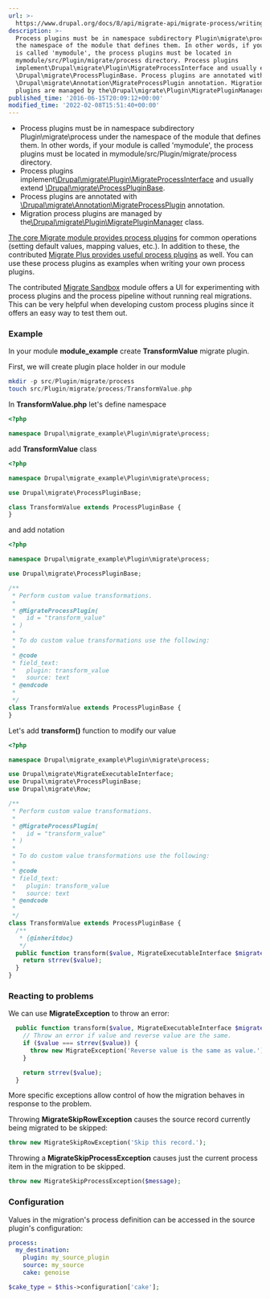 ```yaml
---
url: >-
  https://www.drupal.org/docs/8/api/migrate-api/migrate-process/writing-a-process-plugin
description: >-
  Process plugins must be in namespace subdirectory Plugin\migrate\process under
  the namespace of the module that defines them. In other words, if your module
  is called 'mymodule', the process plugins must be located in
  mymodule/src/Plugin/migrate/process directory. Process plugins
  implement\Drupal\migrate\Plugin\MigrateProcessInterface and usually extend
  \Drupal\migrate\ProcessPluginBase. Process plugins are annotated with
  \Drupal\migrate\Annotation\MigrateProcessPlugin annotation. Migration process
  plugins are managed by the\Drupal\migrate\Plugin\MigratePluginManager class.
published_time: '2016-06-15T20:09:12+00:00'
modified_time: '2022-02-08T15:51:40+00:00'
---
```

* Process plugins must be in namespace subdirectory Plugin\\migrate\\process under the namespace of the module that defines them. In other words, if your module is called 'mymodule', the process plugins must be located in mymodule/src/Plugin/migrate/process directory.
* Process plugins implement[\\Drupal\\migrate\\Plugin\\MigrateProcessInterface](https://api.drupal.org/api/drupal/core%21modules%21migrate%21src%21Plugin%21MigrateProcessInterface.php/interface/MigrateProcessInterface/8.4.x "An interface for migrate process plugins.") and usually extend [\\Drupal\\migrate\\ProcessPluginBase](https://api.drupal.org/api/drupal/core%21modules%21migrate%21src%21ProcessPluginBase.php/class/ProcessPluginBase/8.4.x "The base class for all migrate process plugins.").
* Process plugins are annotated with [\\Drupal\\migrate\\Annotation\\MigrateProcessPlugin](https://api.drupal.org/api/drupal/core%21modules%21migrate%21src%21Annotation%21MigrateProcessPlugin.php/class/MigrateProcessPlugin/8.4.x "Defines a migration process plugin annotation object.") annotation.
* Migration process plugins are managed by the[\\Drupal\\migrate\\Plugin\\MigratePluginManager](https://api.drupal.org/api/drupal/core%21modules%21migrate%21src%21Plugin%21MigratePluginManager.php/class/MigratePluginManager/8.4.x "Manages migrate plugins.") class.

[The core Migrate module provides process plugins](https://www.drupal.org/docs/8/api/migrate-api/migrate-process-plugins/list-of-core-process-plugins) for common operations (setting default values, mapping values, etc.). In addition to these, the contributed [Migrate Plus provides useful process plugins](https://www.drupal.org/docs/8/api/migrate-api/migrate-process-plugins/list-of-process-plugins-provided-by-migrate-plus) as well. You can use these process plugins as examples when writing your own process plugins.

The contributed [Migrate Sandbox](http://drupal.org/project/migrate%5Fsandbox) module offers a UI for experimenting with process plugins and the process pipeline without running real migrations. This can be very helpful when developing custom process plugins since it offers an easy way to test them out.

### Example

In your module **module\_example** create **TransformValue** migrate plugin.

First, we will create plugin place holder in our module

```php
mkdir -p src/Plugin/migrate/process
touch src/Plugin/migrate/process/TransformValue.php
```

In **TransformValue.php** let's define namespace

```php
<?php

namespace Drupal\migrate_example\Plugin\migrate\process;
```

add **TransformValue** class

```php
<?php

namespace Drupal\migrate_example\Plugin\migrate\process;

use Drupal\migrate\ProcessPluginBase;

class TransformValue extends ProcessPluginBase {
}
```

and add notation

```php
<?php

namespace Drupal\migrate_example\Plugin\migrate\process;

use Drupal\migrate\ProcessPluginBase;

/**
 * Perform custom value transformations.
 *
 * @MigrateProcessPlugin(
 *   id = "transform_value"
 * )
 *
 * To do custom value transformations use the following:
 *
 * @code
 * field_text:
 *   plugin: transform_value
 *   source: text
 * @endcode
 *
 */
class TransformValue extends ProcessPluginBase {
}
```

Let's add **transform()** function to modify our value

```php
<?php

namespace Drupal\migrate_example\Plugin\migrate\process;

use Drupal\migrate\MigrateExecutableInterface;
use Drupal\migrate\ProcessPluginBase;
use Drupal\migrate\Row;

/**
 * Perform custom value transformations.
 *
 * @MigrateProcessPlugin(
 *   id = "transform_value"
 * )
 *
 * To do custom value transformations use the following:
 *
 * @code
 * field_text:
 *   plugin: transform_value
 *   source: text
 * @endcode
 *
 */
class TransformValue extends ProcessPluginBase {
  /**
   * {@inheritdoc}
   */
  public function transform($value, MigrateExecutableInterface $migrate_executable, Row $row, $destination_property) {
    return strrev($value);
  }
}
```

### Reacting to problems

We can use **MigrateException** to throw an error:

```php
  public function transform($value, MigrateExecutableInterface $migrate_executable, Row $row, $destination_property) {
    // Throw an error if value and reverse value are the same.
    if ($value === strrev($value)) {
      throw new MigrateException('Reverse value is the same as value.');
    }

    return strrev($value);
  }
```

More specific exceptions allow control of how the migration behaves in response to the problem.

Throwing **MigrateSkipRowException** causes the source record currently being migrated to be skipped:

```php
throw new MigrateSkipRowException('Skip this record.');
```

Throwing a **MigrateSkipProcessException** causes just the current process item in the migration to be skipped.

```php
throw new MigrateSkipProcessException($message);
```

### Configuration

Values in the migration's process definition can be accessed in the source plugin's configuration:

```yaml
process:
  my_destination:
    plugin: my_source_plugin
    source: my_source
    cake: genoise

```

```php
$cake_type = $this->configuration['cake'];

```